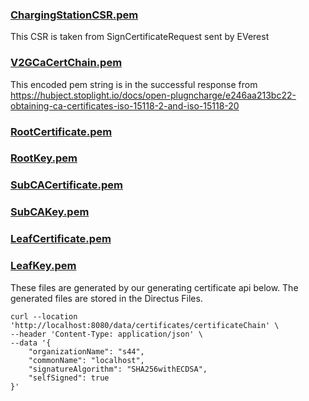 ### [ChargingStationCSR.pem](ChargingStationCSR.pem)

This CSR is taken from SignCertificateRequest sent by EVerest

### [V2GCaCertChain.pem](V2GCaCertChain.pem)

This encoded pem string is in the successful response from https://hubject.stoplight.io/docs/open-plugncharge/e246aa213bc22-obtaining-ca-certificates-iso-15118-2-and-iso-15118-20

### [RootCertificate.pem](RootCertificate.pem)

### [RootKey.pem](RootKey.pem)

### [SubCACertificate.pem](SubCACertificate.pem)

### [SubCAKey.pem](SubCAKey.pem)

### [LeafCertificate.pem](LeafCertificate.pem)

### [LeafKey.pem](LeafKey.pem)

These files are generated by our generating certificate api below. The generated files are stored in the Directus Files.

```
curl --location 'http://localhost:8080/data/certificates/certificateChain' \
--header 'Content-Type: application/json' \
--data '{
    "organizationName": "s44",
    "commonName": "localhost",
    "signatureAlgorithm": "SHA256withECDSA",
    "selfSigned": true
}'
```
